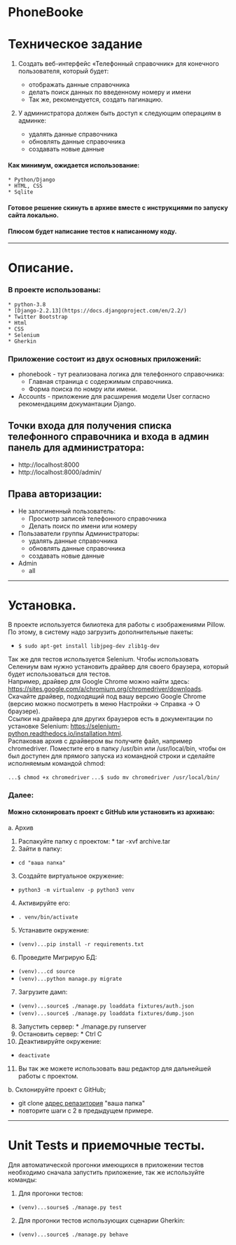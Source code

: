 # PhoneBooke 
# Техническое задание
1. Создать веб-интерфейс «Телефонный справочник» для конечного пользователя, который будет:
    * отображать данные справочника
    * делать поиск данных по введенному номеру и имени
    * Так же, рекомендуется, создать пагинацию.

2. У администратора должен быть доступ к следующим операциям в админке:
    * удалять данные справочника
    * обновлять данные справочника
    * создавать новые данные
#### Как минимум, ожидается использование:
    * Python/Django
    * HTML, CSS
    * Sqlite
#### Готовое решение скинуть в архиве вместе с инструкциями по запуску сайта локально.
#### Плюсом будет написание тестов к написанному коду.
----------------------------------------------------
# Описание.
### В проекте использованы:
    * python-3.8
    * [Django-2.2.13](https://docs.djangoproject.com/en/2.2/) 
    * Twitter Bootstrap
    * Html
    * CSS
    * Selenium
    * Gherkin
### Приложение состоит из двух основных приложений:
 * phonebook - тут реализована логика для телефонного справочника:  
   * Главная страница с содержимым справочника.
   * Форма поиска по номру или имени.
 * Accounts - приложение для расширения модели User согласно рекомендациям докумантации Django. 

## Точки входа для получения списка телефонного справочника и входа в админ панель для администратора:
 * http://localhost:8000
 * http://localhost:8000/admin/

## Права авторизации:
 * Не залогиненный пользователь:
   * Просмотр записей телефонного справочника
   * Делать поиск по имени или номеру
 * Пользаватели группы Администраторы:
    * удалять данные справочника
    * обновлять данные справочника
    * создавать новые данные
* Admin
   * all

 ----------------------------------------------------

# Установка.
В проекте используется билиотека для работы с изображениями Pillow. По этому, в систему надо загрузить дополнительные пакеты:
 * ```$ sudo apt-get install libjpeg-dev zlib1g-dev```

  Так же для тестов используется Selenium. Чтобы использовать Селениум вам нужно установить драйвер для своего браузера, который будет использоваться для тестов.     
  Например, драйвер для Google Chrome можно найти здесь: https://sites.google.com/a/chromium.org/chromedriver/downloads. Скачайте драйвер, подходящий под вашу версию Google Chrome (версию можно посмотреть в меню Настройки -> Справка -> О браузере).  
Ссылки на драйвера для других браузеров есть в документации по установке Selenium: https://selenium-python.readthedocs.io/installation.html.  
Распаковав архив с драйвером вы получите файл, например chromedriver. Поместите его в папку /usr/bin или /usr/local/bin, чтобы он был доступен для прямого запуска из командной строки и сделайте исполняемым командой chmod:

```...$ chmod +x chromedriver```
```...$ sudo mv chromedriver /usr/local/bin/ ```

### Далее:
#### Можно склонировать проект с GitHub или установить из архиваю:
a. Архив
  1. Распакуйте папку с проектом: 
    * tar -xvf archive.tar
  2. Зайти в папку:
   * ```cd "ваша папка"```
  3. Cоздайте виртуальное окружение:
   * ```python3 -m virtualenv -p python3 venv```
  4. Активируйте его:
   * ```. venv/bin/activate```
  5. Устанавите окружение:
   * ```(venv)...pip install -r requirements.txt```
  6. Проведите Мигрирую БД:
   * ```(venv)...cd source```
   * ```(venv)...python manage.py migrate```
  7. Загрузите дамп:
   * ```(venv)...source$ ./manage.py loaddata fixtures/auth.json ```
   * ```(venv)...source$ ./manage.py loaddata fixtures/dump.json ```
  8. Запустить сервер:
    * ./manage.py runserver
  9. Остановить сервер:
    * Ctrl C
  10. Деактивируйте окружение:
   * ```deactivate``` 
  11. Вы так же можете использовать ваш редактор для дальнейшей работы с проектом. 
  
b. Склонируйте проект с GitHub; 
   * git clone [адрес репазитория](https://github.com/Illarionov81/PhoneBooke/) "ваша папка"
   * повторите шаги с 2 в предыдущем примере.

 ----------------------------------------------------------------------------
# Unit Tests и приемочные тесты.
  Для автоматической прогонки имеющихся в приложении тестов необходимо сначала запустить приложение, 
так же  используйте команды:
1. Для прогонки тестов:
 * ```(venv)...sourse$ ./manage.py test```
2. Для прогонки тестов использующих сценарии Gherkin:
 * ```(venv)...source$ ./manage.py behave```
